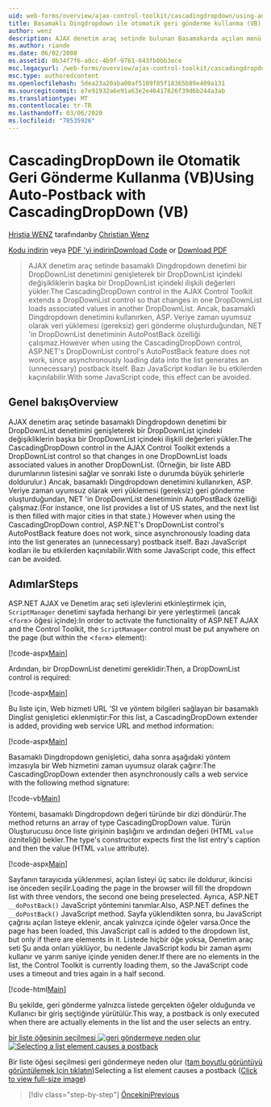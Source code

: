 ```yaml
---
uid: web-forms/overview/ajax-control-toolkit/cascadingdropdown/using-auto-postback-with-cascadingdropdown-vb
title: Basamaklı Dingdropdown ile otomatik geri gönderme kullanma (VB) | Microsoft Docs
author: wenz
description: AJAX denetim araç setinde bulunan Basamakarda açılan menü denetimi bir DropDownList denetimini genişleterek bir DropDownList içindeki değişikliklerin ilişkili değerleri anormal bir şekilde yükler...
ms.author: riande
ms.date: 06/02/2008
ms.assetid: 0b34f7f6-a0cc-4b9f-9761-643fb0bb3ece
msc.legacyurl: /web-forms/overview/ajax-control-toolkit/cascadingdropdown/using-auto-postback-with-cascadingdropdown-vb
msc.type: authoredcontent
ms.openlocfilehash: 5dea23a20aba00af5109f05f18365b89e409a131
ms.sourcegitcommit: e7e91932a6e91a63e2e46417626f39d6b244a3ab
ms.translationtype: MT
ms.contentlocale: tr-TR
ms.lasthandoff: 03/06/2020
ms.locfileid: "78535926"
---
```

# <a name="using-auto-postback-with-cascadingdropdown-vb"></a><span data-ttu-id="7e2f1-103">CascadingDropDown ile Otomatik Geri Gönderme Kullanma (VB)</span><span class="sxs-lookup"><span data-stu-id="7e2f1-103">Using Auto-Postback with CascadingDropDown (VB)</span></span>

<span data-ttu-id="7e2f1-104">[Hristia WENZ](https://github.com/wenz) tarafından</span><span class="sxs-lookup"><span data-stu-id="7e2f1-104">by [Christian Wenz](https://github.com/wenz)</span></span>

<span data-ttu-id="7e2f1-105">[Kodu indirin](https://download.microsoft.com/download/9/0/7/907760b1-2c60-4f81-aeb6-ca416a573b0d/cascadingdropdown3.vb.zip) veya [PDF 'yi indirin](https://download.microsoft.com/download/2/d/c/2dc10e34-6983-41d4-9c08-f78f5387d32b/cascadingdropdown3VB.pdf)</span><span class="sxs-lookup"><span data-stu-id="7e2f1-105">[Download Code](https://download.microsoft.com/download/9/0/7/907760b1-2c60-4f81-aeb6-ca416a573b0d/cascadingdropdown3.vb.zip) or [Download PDF](https://download.microsoft.com/download/2/d/c/2dc10e34-6983-41d4-9c08-f78f5387d32b/cascadingdropdown3VB.pdf)</span></span>

> <span data-ttu-id="7e2f1-106">AJAX denetim araç setinde basamaklı Dingdropdown denetimi bir DropDownList denetimini genişleterek bir DropDownList içindeki değişikliklerin başka bir DropDownList içindeki ilişkili değerleri yükler.</span><span class="sxs-lookup"><span data-stu-id="7e2f1-106">The CascadingDropDown control in the AJAX Control Toolkit extends a DropDownList control so that changes in one DropDownList loads associated values in another DropDownList.</span></span> <span data-ttu-id="7e2f1-107">Ancak, basamaklı Dingdropdown denetimini kullanırken, ASP. Veriye zaman uyumsuz olarak veri yüklemesi (gereksiz) geri gönderme oluşturduğundan, NET 'in DropDownList denetiminin AutoPostBack özelliği çalışmaz.</span><span class="sxs-lookup"><span data-stu-id="7e2f1-107">However when using the CascadingDropDown control, ASP.NET's DropDownList control's AutoPostBack feature does not work, since asynchronously loading data into the list generates an (unnecessary) postback itself.</span></span> <span data-ttu-id="7e2f1-108">Bazı JavaScript kodları ile bu etkilerden kaçınılabilir.</span><span class="sxs-lookup"><span data-stu-id="7e2f1-108">With some JavaScript code, this effect can be avoided.</span></span>

## <a name="overview"></a><span data-ttu-id="7e2f1-109">Genel bakış</span><span class="sxs-lookup"><span data-stu-id="7e2f1-109">Overview</span></span>

<span data-ttu-id="7e2f1-110">AJAX denetim araç setinde basamaklı Dingdropdown denetimi bir DropDownList denetimini genişleterek bir DropDownList içindeki değişikliklerin başka bir DropDownList içindeki ilişkili değerleri yükler.</span><span class="sxs-lookup"><span data-stu-id="7e2f1-110">The CascadingDropDown control in the AJAX Control Toolkit extends a DropDownList control so that changes in one DropDownList loads associated values in another DropDownList.</span></span> <span data-ttu-id="7e2f1-111">(Örneğin, bir liste ABD durumlarının listesini sağlar ve sonraki liste o durumda büyük şehirlerle doldurulur.) Ancak, basamaklı Dingdropdown denetimini kullanırken, ASP. Veriye zaman uyumsuz olarak veri yüklemesi (gereksiz) geri gönderme oluşturduğundan, NET 'in DropDownList denetiminin AutoPostBack özelliği çalışmaz.</span><span class="sxs-lookup"><span data-stu-id="7e2f1-111">(For instance, one list provides a list of US states, and the next list is then filled with major cities in that state.) However when using the CascadingDropDown control, ASP.NET's DropDownList control's AutoPostBack feature does not work, since asynchronously loading data into the list generates an (unnecessary) postback itself.</span></span> <span data-ttu-id="7e2f1-112">Bazı JavaScript kodları ile bu etkilerden kaçınılabilir.</span><span class="sxs-lookup"><span data-stu-id="7e2f1-112">With some JavaScript code, this effect can be avoided.</span></span>

## <a name="steps"></a><span data-ttu-id="7e2f1-113">Adımlar</span><span class="sxs-lookup"><span data-stu-id="7e2f1-113">Steps</span></span>

<span data-ttu-id="7e2f1-114">ASP.NET AJAX ve Denetim araç seti işlevlerini etkinleştirmek için, `ScriptManager` denetimi sayfada herhangi bir yere yerleştirmeli (ancak &lt;`form`&gt; öğesi içinde):</span><span class="sxs-lookup"><span data-stu-id="7e2f1-114">In order to activate the functionality of ASP.NET AJAX and the Control Toolkit, the `ScriptManager` control must be put anywhere on the page (but within the &lt;`form`&gt; element):</span></span>

[!code-aspx[Main](using-auto-postback-with-cascadingdropdown-vb/samples/sample1.aspx)]

<span data-ttu-id="7e2f1-115">Ardından, bir DropDownList denetimi gereklidir:</span><span class="sxs-lookup"><span data-stu-id="7e2f1-115">Then, a DropDownList control is required:</span></span>

[!code-aspx[Main](using-auto-postback-with-cascadingdropdown-vb/samples/sample2.aspx)]

<span data-ttu-id="7e2f1-116">Bu liste için, Web hizmeti URL 'SI ve yöntem bilgileri sağlayan bir basamaklı Dinglist genişletici eklenmiştir:</span><span class="sxs-lookup"><span data-stu-id="7e2f1-116">For this list, a CascadingDropDown extender is added, providing web service URL and method information:</span></span>

[!code-aspx[Main](using-auto-postback-with-cascadingdropdown-vb/samples/sample3.aspx)]

<span data-ttu-id="7e2f1-117">Basamaklı Dingdropdown genişletici, daha sonra aşağıdaki yöntem imzasıyla bir Web hizmetini zaman uyumsuz olarak çağırır:</span><span class="sxs-lookup"><span data-stu-id="7e2f1-117">The CascadingDropDown extender then asynchronously calls a web service with the following method signature:</span></span>

[!code-vb[Main](using-auto-postback-with-cascadingdropdown-vb/samples/sample4.vb)]

<span data-ttu-id="7e2f1-118">Yöntemi, basamaklı Dingdropdown değeri türünde bir dizi döndürür.</span><span class="sxs-lookup"><span data-stu-id="7e2f1-118">The method returns an array of type CascadingDropDown value.</span></span> <span data-ttu-id="7e2f1-119">Türün Oluşturucusu önce liste girişinin başlığını ve ardından değeri (HTML `value` özniteliği) bekler.</span><span class="sxs-lookup"><span data-stu-id="7e2f1-119">The type's constructor expects first the list entry's caption and then the value (HTML `value` attribute).</span></span>

[!code-aspx[Main](using-auto-postback-with-cascadingdropdown-vb/samples/sample5.aspx)]

<span data-ttu-id="7e2f1-120">Sayfanın tarayıcıda yüklenmesi, açılan listeyi üç satıcı ile doldurur, ikincisi ise önceden seçilir.</span><span class="sxs-lookup"><span data-stu-id="7e2f1-120">Loading the page in the browser will fill the dropdown list with three vendors, the second one being preselected.</span></span> <span data-ttu-id="7e2f1-121">Ayrıca, ASP.NET `__doPostBack()` JavaScript yöntemini tanımlar.</span><span class="sxs-lookup"><span data-stu-id="7e2f1-121">Also, ASP.NET defines the `__doPostBack()` JavaScript method.</span></span> <span data-ttu-id="7e2f1-122">Sayfa yüklendikten sonra, bu JavaScript çağrısı açılan listeye eklenir, ancak yalnızca içinde öğeler varsa.</span><span class="sxs-lookup"><span data-stu-id="7e2f1-122">Once the page has been loaded, this JavaScript call is added to the dropdown list, but only if there are elements in it.</span></span> <span data-ttu-id="7e2f1-123">Listede hiçbir öğe yoksa, Denetim araç seti Şu anda onları yüklüyor, bu nedenle JavaScript kodu bir zaman aşımı kullanır ve yarım saniye içinde yeniden dener.</span><span class="sxs-lookup"><span data-stu-id="7e2f1-123">If there are no elements in the list, the Control Toolkit is currently loading them, so the JavaScript code uses a timeout and tries again in a half second.</span></span>

[!code-html[Main](using-auto-postback-with-cascadingdropdown-vb/samples/sample6.html)]

<span data-ttu-id="7e2f1-124">Bu şekilde, geri gönderme yalnızca listede gerçekten öğeler olduğunda ve Kullanıcı bir giriş seçtiğinde yürütülür.</span><span class="sxs-lookup"><span data-stu-id="7e2f1-124">This way, a postback is only executed when there are actually elements in the list and the user selects an entry.</span></span>

<span data-ttu-id="7e2f1-125">[bir liste öğesinin seçilmesi ![geri göndermeye neden olur](using-auto-postback-with-cascadingdropdown-vb/_static/image2.png)](using-auto-postback-with-cascadingdropdown-vb/_static/image1.png)</span><span class="sxs-lookup"><span data-stu-id="7e2f1-125">[![Selecting a list element causes a postback](using-auto-postback-with-cascadingdropdown-vb/_static/image2.png)](using-auto-postback-with-cascadingdropdown-vb/_static/image1.png)</span></span>

<span data-ttu-id="7e2f1-126">Bir liste öğesi seçilmesi geri göndermeye neden olur ([tam boyutlu görüntüyü görüntülemek Için tıklatın](using-auto-postback-with-cascadingdropdown-vb/_static/image3.png))</span><span class="sxs-lookup"><span data-stu-id="7e2f1-126">Selecting a list element causes a postback ([Click to view full-size image](using-auto-postback-with-cascadingdropdown-vb/_static/image3.png))</span></span>

> [!div class="step-by-step"]
> [<span data-ttu-id="7e2f1-127">Öncekini</span><span class="sxs-lookup"><span data-stu-id="7e2f1-127">Previous</span></span>](presetting-list-entries-with-cascadingdropdown-vb.md)
